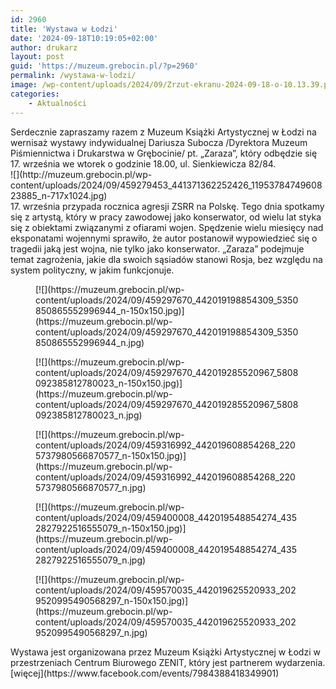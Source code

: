 ```yaml
---
id: 2960
title: 'Wystawa w Łodzi'
date: '2024-09-18T10:19:05+02:00'
author: drukarz
layout: post
guid: 'https://muzeum.grebocin.pl/?p=2960'
permalink: /wystawa-w-lodzi/
image: /wp-content/uploads/2024/09/Zrzut-ekranu-2024-09-18-o-10.13.39.png
categories:
    - Aktualności
---
```


<div class="html-div xdj266r x11i5rnm xat24cr x1mh8g0r xexx8yu x4uap5 x18d9i69 xkhd6sd" dir="auto"><div class="html-div xdj266r x11i5rnm xat24cr x1mh8g0r xexx8yu x4uap5 x18d9i69 xkhd6sd" dir="auto"><div class="x1l90r2v x1pi30zi x1swvt13 x1iorvi4" data-ad-comet-preview="message" data-ad-preview="message"><div class="x78zum5 xdt5ytf xz62fqu x16ldp7u"><div class="xu06os2 x1ok221b"><div class="xdj266r x11i5rnm xat24cr x1mh8g0r x1vvkbs x126k92a"><div dir="auto">Serdecznie zapraszamy razem z Muzeum Książki Artystycznej w Łodzi na wernisaż wystawy indywidualnej Dariusza Subocza /Dyrektora Muzeum Piśmiennictwa i Drukarstwa w Grębocinie/ pt. „Zaraza”, który odbędzie się 17. września we wtorek o godzinie 18.00, ul. Sienkiewicza 82/84.</div><div dir="auto">![](http://muzeum.grebocin.pl/wp-content/uploads/2024/09/459279453_441371362252426_1195378474960823885_n-717x1024.jpg)</div><div dir="auto"></div></div><div class="x11i5rnm xat24cr x1mh8g0r x1vvkbs xtlvy1s x126k92a"><div dir="auto">17. września przypada rocznica agresji ZSRR na Polskę. Tego dnia spotkamy się z artystą, który w pracy zawodowej jako konserwator, od wielu lat styka się z obiektami związanymi z ofiarami wojen. Spędzenie wielu miesięcy nad eksponatami wojennymi sprawiło, że autor postanowił wypowiedzieć się o tragedii jaką jest wojna, nie tylko jako konserwator. „Zaraza” podejmuje temat zagrożenia, jakie dla swoich sąsiadów stanowi Rosja, bez względu na system polityczny, w jakim funkcjonuje.</div></div></div><div dir="auto"><div class="gallery galleryid-2960 gallery-columns-5 gallery-size-thumbnail" id="gallery-44"><figure class="gallery-item"><div class="gallery-icon landscape"> [![](https://muzeum.grebocin.pl/wp-content/uploads/2024/09/459297670_442019198854309_5350850865552996944_n-150x150.jpg)](https://muzeum.grebocin.pl/wp-content/uploads/2024/09/459297670_442019198854309_5350850865552996944_n.jpg) </div></figure><figure class="gallery-item"><div class="gallery-icon landscape"> [![](https://muzeum.grebocin.pl/wp-content/uploads/2024/09/459297670_442019285520967_5808092385812780023_n-150x150.jpg)](https://muzeum.grebocin.pl/wp-content/uploads/2024/09/459297670_442019285520967_5808092385812780023_n.jpg) </div></figure><figure class="gallery-item"><div class="gallery-icon landscape"> [![](https://muzeum.grebocin.pl/wp-content/uploads/2024/09/459316992_442019608854268_2205737980566870577_n-150x150.jpg)](https://muzeum.grebocin.pl/wp-content/uploads/2024/09/459316992_442019608854268_2205737980566870577_n.jpg) </div></figure><figure class="gallery-item"><div class="gallery-icon portrait"> [![](https://muzeum.grebocin.pl/wp-content/uploads/2024/09/459400008_442019548854274_4352827922516555079_n-150x150.jpg)](https://muzeum.grebocin.pl/wp-content/uploads/2024/09/459400008_442019548854274_4352827922516555079_n.jpg) </div></figure><figure class="gallery-item"><div class="gallery-icon portrait"> [![](https://muzeum.grebocin.pl/wp-content/uploads/2024/09/459570035_442019625520933_2029520995490568297_n-150x150.jpg)](https://muzeum.grebocin.pl/wp-content/uploads/2024/09/459570035_442019625520933_2029520995490568297_n.jpg) </div></figure> </div></div><div class="xu06os2 x1ok221b"><div class="x11i5rnm xat24cr x1mh8g0r x1vvkbs xtlvy1s x126k92a"><div dir="auto"></div></div><div class="x11i5rnm xat24cr x1mh8g0r x1vvkbs xtlvy1s x126k92a"><div dir="auto">Wystawa jest organizowana przez Muzeum Książki Artystycznej w Łodzi w przestrzeniach Centrum Biurowego ZENIT, który jest partnerem wydarzenia.</div></div><div class="x11i5rnm xat24cr x1mh8g0r x1vvkbs xtlvy1s x126k92a"><div dir="auto"><span class="html-span xdj266r x11i5rnm xat24cr x1mh8g0r xexx8yu x4uap5 x18d9i69 xkhd6sd x1hl2dhg x16tdsg8 x1vvkbs">[<span class="xt0psk2">więcej</span>](https://www.facebook.com/events/7984388418349901)</span></div></div></div></div></div></div></div>